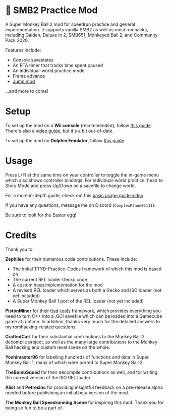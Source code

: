 # :confetti_ball: SMB2 Practice Mod

A Super Monkey Ball 2 mod for speedrun practice and general experimentation. It supports vanilla SMB2 as well as most romhacks, including Gaiden, Deluxe in 2, SMB651, Monkeyed Ball 2, and Community Pack 2020.

Features include:

* Console savestates
* An RTA timer that tracks time spent paused
* An individual-world practice mode
* Frame advance
* [Jump mod](https://www.youtube.com/watch?v=kWAunK6Av-Q)

...and more to come!

# Setup

To set up the mod on a **Wii console** (recommended), follow [this guide](/doc/console-setup-guide.md). There's also a [video guide](https://www.youtube.com/watch?v=BwI_HtiMUiQ&list=PL7BL-I_VX5tNeBwc7jlweIXvf59QG_dMG&index=1), but it's a bit out-of-date.

To set up the mod on **Dolphin Emulator**, follow [this guide](/doc/dolphin-setup-guide.md). 

# Usage

Press L+R at the same time on your controller to toggle the in-game menu which also shows controller bindings. For individual-world practice, head to Story Mode and press Up/Down on a savefile to change world.

For a more in-depth guide, check out this [basic usage guide video](https://www.youtube.com/watch?v=dfeA8ruJx18&list=PL7BL-I_VX5tNeBwc7jlweIXvf59QG_dMG&index=2).

If you have any questions, message me on Discord (`ComplexPlane#3111`).

Be sure to look for the Easter egg!

# Credits

Thank you to:

**Zephiles** for their numerous code contributions. These include:

* The initial [TTYD-Practice-Codes](https://github.com/Zephiles/TTYD-Practice-Codes) framework of which this mod is based on
* The current REL loader Gecko code
* A custom heap implementation for the mod
* A revised REL loader which serves as both a Gecko and ISO loader (not yet included)
* A Super Monkey Ball 1 port of the REL loader (not yet included)

**PistonMiner** for their [ttyd-tools](https://github.com/PistonMiner/ttyd-tools) framework, which provides everything you need to turn C++ into a .GCI savefile which can be loaded into a Gamecube game at runtime. In addition, thanks very much for the detailed answers to my romhacking-related questions.

**CraftedCart** for their substantial contributions to the Monkey Ball 2 decompile project, as well as the many large contributions to the Monkey Ball hacking and custom level scene on the whole.

**Yoshimaster96** for labelling hundreds of functions and data in Super Monkey Ball 1, many of which were ported to Super Monkey Ball 2.

**TheBombSquad** for their decompile contributions as well, and for writing the current version of the ISO REL loader.

**Alist** and **PetresInc** for providing insightful feedback on a pre-release alpha needed before publishing an initial beta version of the mod.

**The Monkey Ball Speedrunning Scene** for inspiring this mod! Thank you for being so fun to be a part of.
